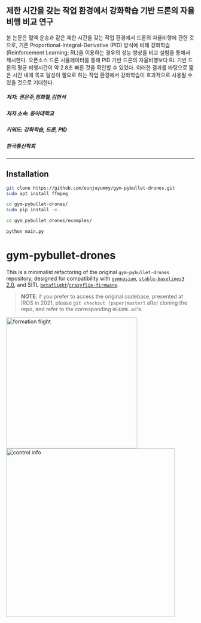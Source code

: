 ## 제한 시간을 갖는 작업 환경에서 강화학습 기반 드론의 자율비행 비교 연구
본 논문은 혈액 운송과 같은 제한 시간을 갖는 작업 환경에서 드론의 자율비행에 관한 것으로, 기존 Proportional-Integral-Derivative (PID) 방식에 비해 강화학습(Reinforcement Learning; RL)을 이용하는 경우의 성능 향상을 비교 실험을 통해서 제시한다. 오픈소스 드론 시뮬레이터를 통해 PID 기반 드론의 자율비행보다 RL 기반 드론의 평균 비행시간이 약 2.8초 빠른 것을 확인할 수 있었다. 이러한 결과를 바탕으로 짧은 시간 내에 목표 달성이 필요로 하는 작업 환경에서 강화학습이 효과적으로 사용될 수 있을 것으로 기대한다.
##### 저자: 권은주,정희철,김현석
##### 저자 소속: 동아대학교
##### 키워드: 강화학습, 드론, PID
##### 한국통신학회
---
## Installation

```sh
git clone https://github.com/eunjuyummy/gym-pybullet-drones.git
sudo apt install ffmpeg

cd gym-pybullet-drones/
sudo pip install -e.

cd gym_pybullet_drones/examples/

python main.py
```
# gym-pybullet-drones

This is a minimalist refactoring of the original `gym-pybullet-drones` repository, designed for compatibility with [`gymnasium`](https://github.com/Farama-Foundation/Gymnasium), [`stable-baselines3` 2.0](https://github.com/DLR-RM/stable-baselines3/pull/1327), and SITL [`betaflight`](https://github.com/betaflight/betaflight)/[`crazyflie-firmware`](https://github.com/bitcraze/crazyflie-firmware/).

> **NOTE**: if you prefer to access the original codebase, presented at IROS in 2021, please `git checkout [paper|master]` after cloning the repo, and refer to the corresponding `README.md`'s.

<img src="files/readme_images/helix.gif" alt="formation flight" width="350"> <img src="files/readme_images/helix.png" alt="control info" width="450">
